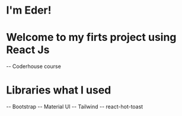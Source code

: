 # I'm Eder!
# Welcome to my firts project using React Js 
-- Coderhouse course 

# Libraries what I used

-- Bootstrap 
-- Material UI 
-- Tailwind 
-- react-hot-toast
